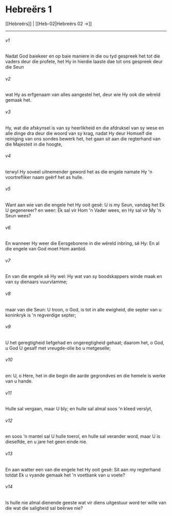 # Hebreërs 1

[[Hebreërs]] | [[Heb-02|Hebreërs 02 →]]
***

###### v1
Nadat God baiekeer en op baie maniere in die ou tyd gespreek het tot die vaders deur die profete, het Hy in hierdie laaste dae tot ons gespreek deur die Seun 
###### v2
wat Hy as erfgenaam van alles aangestel het, deur wie Hy ook die wêreld gemaak het. 
###### v3
Hy, wat die afskynsel is van sy heerlikheid en die afdruksel van sy wese en alle dinge dra deur die woord van sy krag, nadat Hy deur Homself die reiniging van ons sondes bewerk het, het gaan sit aan die regterhand van die Majesteit in die hoogte, 
###### v4
terwyl Hy soveel uitnemender geword het as die engele namate Hy 'n voortrefliker naam geërf het as hulle. 
###### v5
Want aan wie van die engele het Hy ooit gesê: U is my Seun, vandag het Ek U gegenereer? en weer: Ek sal vir Hom 'n Vader wees, en Hy sal vir My 'n Seun wees? 
###### v6
En wanneer Hy weer die Eersgeborene in die wêreld inbring, sê Hy: En al die engele van God moet Hom aanbid. 
###### v7
En van die engele sê Hy wel: Hy wat van sy boodskappers winde maak en van sy dienaars vuurvlamme; 
###### v8
maar van die Seun: U troon, o God, is tot in alle ewigheid, die septer van u koninkryk is 'n regverdige septer; 
###### v9
U het geregtigheid liefgehad en ongeregtigheid gehaat; daarom het, o God, u God U gesalf met vreugde-olie bo u metgeselle; 
###### v10
en: U, o Here, het in die begin die aarde gegrondves en die hemele is werke van u hande. 
###### v11
Hulle sal vergaan, maar U bly; en hulle sal almal soos 'n kleed verslyt, 
###### v12
en soos 'n mantel sal U hulle toerol, en hulle sal verander word, maar U is dieselfde, en u jare het geen einde nie. 
###### v13
En aan watter een van die engele het Hy ooit gesê: Sit aan my regterhand totdat Ek u vyande gemaak het 'n voetbank van u voete? 
###### v14
Is hulle nie almal dienende geeste wat vir diens uitgestuur word ter wille van die wat die saligheid sal beërwe nie? 
